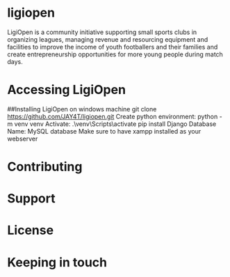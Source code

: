 # ligiopen
LigiOpen is a community initiative supporting small sports clubs in organizing leagues, managing revenue and resourcing equipment and facilities to improve the income of youth footballers and their families and create entrepreneurship opportunities for more young people during match days.

# Accessing LigiOpen
##Installing LigiOpen on windows machine
git clone https://github.com/JAY4T/ligiopen.git
Create python environment:
python -m venv venv
Activate:
.\venv\Scripts\activate 
pip install Django
Database Name:
MySQL database
Make sure to have xampp installed as your webserver

# Contributing 

# Support

# License 

# Keeping in touch 
